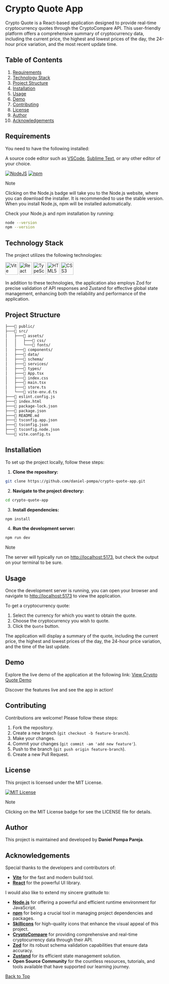 # Crypto Quote App

Crypto Quote is a React-based application designed to provide real-time cryptocurrency quotes through the CryptoCompare API. This user-friendly platform offers a comprehensive summary of cryptocurrency data, including the current price, the highest and lowest prices of the day, the 24-hour price variation, and the most recent update time.

## Table of Contents

1. [Requirements](#requirements)
2. [Technology Stack](#technology-stack)
3. [Project Structure](#project-structure)
4. [Installation](#installation)
5. [Usage](#usage)
6. [Demo](#demo)
7. [Contributing](#contributing)
8. [License](#license)
9. [Author](#author)
10. [Acknowledgements](#acknowledgements)

## Requirements

You need to have the following installed:

A source code editor such as [VSCode](https://code.visualstudio.com/), [Sublime Text](https://www.sublimetext.com/), or any other editor of your choice.

[![NodeJS](https://img.shields.io/badge/Node.js-6DA55F.svg?style=flat&logo=node.js&logoColor=white)](https://nodejs.org/en)
[![npm](https://img.shields.io/badge/npm-%23CB3837.svg?style=flat&logo=npm&logoColor=white)](https://www.npmjs.com/)

> [!NOTE]
> Clicking on the Node.js badge will take you to the Node.js website, where you can download the installer. It is recommended to use the stable version. When you install Node.js, npm will be installed automatically.

Check your Node.js and npm installation by running:

```bash
node --version
npm --version
```

## Technology Stack

The project utilizes the following technologies:

<div>
  <img src="https://skillicons.dev/icons?i=vite" alt="Vite" width="40" height="40" />
  <img src="https://skillicons.dev/icons?i=react" alt="React" width="40" height="40" />
  <img src="https://skillicons.dev/icons?i=ts" alt="TypeScript" width="40" height="40" />
  <img src="https://skillicons.dev/icons?i=html" alt="HTML5" width="40" height="40" />
  <img src="https://skillicons.dev/icons?i=css" alt="CSS3" width="40" height="40" />
</div>

In addition to these technologies, the application also employs Zod for precise validation of API responses and Zustand for effective global state management, enhancing both the reliability and performance of the application.

## Project Structure

```bash
├───📁 public/
├───📁 src/
│   ├───📁 assets/
│   │   ├───📁 css/
│   │   └───📁 fonts/
│   ├───📁 components/
│   ├───📁 data/
│   ├───📁 schema/
│   ├───📁 services/
│   ├───📁 types/
│   ├───📄 App.tsx
│   ├───📄 index.css
│   ├───📄 main.tsx
│   ├───📄 store.ts
│   └───📄 vite-env.d.ts
├───📄 eslint.config.js
├───📄 index.html
├───📄 package-lock.json
├───📄 package.json
├───📄 README.md
├───📄 tsconfig.app.json
├───📄 tsconfig.json
├───📄 tsconfig.node.json
└───📄 vite.config.ts
```

## Installation

To set up the project locally, follow these steps:

1. **Clone the repository:**

```bash
git clone https://github.com/daniel-pompa/crypto-quote-app.git
```

2. **Navigate to the project directory:**

```bash
cd crypto-quote-app
```

3. **Install dependencies:**

```bash
npm install
```

4. **Run the development server:**

```bash
npm run dev
```

> [!NOTE]
> The server will typically run on <http://localhost:5173>, but check the output on your terminal to be sure.

## Usage

Once the development server is running, you can open your browser and navigate to <http://localhost:5173> to view the application.

To get a cryptocurrency quote:

1. Select the currency for which you want to obtain the quote.
2. Choose the cryptocurrency you wish to quote.
3. Click the `Quote` button.

The application will display a summary of the quote, including the current price, the highest and lowest prices of the day, the 24-hour price variation, and the time of the last update.

## Demo

Explore the live demo of the application at the following link: [View Crypto Quote Demo](https://crypto-quote-app.vercel.app/)

Discover the features live and see the app in action!

## Contributing

Contributions are welcome! Please follow these steps:

1. Fork the repository.
2. Create a new branch (`git checkout -b feature-branch`).
3. Make your changes.
4. Commit your changes (`git commit -am 'add new feature'`).
5. Push to the branch (`git push origin feature-branch`).
6. Create a new Pull Request.

## License

This project is licensed under the MIT License.

[![MIT License](https://img.shields.io/badge/License-MIT-brightgreen.svg)](https://choosealicense.com/licenses/mit/)

> [!NOTE]
> Clicking on the MIT License badge for see the LICENSE file for details.

## Author

This project is maintained and developed by **Daniel Pompa Pareja**.

## Acknowledgements

Special thanks to the developers and contributors of:

- **[Vite](https://vitejs.dev/)** for the fast and modern build tool.
- **[React](https://es.react.dev/)** for the powerful UI library.

I would also like to extend my sincere gratitude to:

- **[Node.js](https://nodejs.org/en)** for offering a powerful and efficient runtime environment for JavaScript.
- **[npm](https://www.npmjs.com/)** for being a crucial tool in managing project dependencies and packages.
- **[Skillicons](https://skillicons.dev/)** for high-quality icons that enhance the visual appeal of this project.
- **[CryptoCompare](https://www.cryptocompare.com/)** for providing comprehensive and real-time cryptocurrency data through their API.
- **[Zod](https://zod.dev/)** for its robust schema validation capabilities that ensure data accuracy.
- **[Zustand](https://github.com/pmndrs/zustand)** for its efficient state management solution.
- **Open Source Community** for the countless resources, tutorials, and tools available that have supported our learning journey.

[Back to Top](#table-of-contents)
